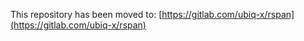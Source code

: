 This repository has been moved to: [https://gitlab.com/ubiq-x/rspan](https://gitlab.com/ubiq-x/rspan)
